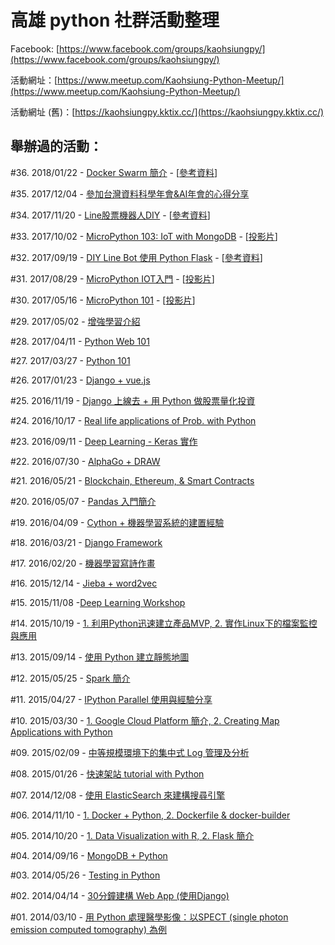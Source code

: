 # 高雄 python 社群活動整理

Facebook: [https://www.facebook.com/groups/kaohsiungpy/](https://www.facebook.com/groups/kaohsiungpy/)

活動網址：[https://www.meetup.com/Kaohsiung-Python-Meetup/](https://www.meetup.com/Kaohsiung-Python-Meetup/)

活動網址 (舊)：[https://kaohsiungpy.kktix.cc/](https://kaohsiungpy.kktix.cc/)

## 舉辦過的活動：

\#36. 2018/01/22 - [Docker Swarm 簡介](https://www.meetup.com/Kaohsiung-Python-Meetup/events/246901451/) - [[參考資料](https://github.com/twtrubiks/docker-swarm-tutorial)]

\#35. 2017/12/04 - [參加台灣資料科學年會&AI年會的­心得分享](https://www.meetup.com/Kaohsiung-Python-Meetup/events/245464148/)

\#34. 2017/11/20 - [Line股票機器人DIY](https://www.meetup.com/Kaohsiung-Python-Meetup/events/245077445/) - [[參考資料](https://github.com/maloyang/stock-line-bot)]

\#33. 2017/10/02 - [MicroPython 103: IoT with MongoDB](https://www.meetup.com/Kaohsiung-Python-Meetup/events/243616549/) - [[投影片](https://goo.gl/BW9rsu)]

\#32. 2017/09/19 - [DIY Line Bot 使用 Python Flask](https://www.meetup.com/Kaohsiung-Python-Meetup/events/243299175/) - [[參考資料](https://github.com/twtrubiks/line-bot-tutorial)]

\#31. 2017/08/29 - [MicroPython IOT入門](https://www.meetup.com/Kaohsiung-Python-Meetup/events/242756719/) - [[投影片](https://docs.google.com/presentation/d/1ZYA6sStyTAxShAXdLA0Nw5GJ_qV0gva-zpbpje07FN4/edit#slide=id.g35f391192_00)]

\#30. 2017/05/16 - [MicroPython 101](https://www.meetup.com/Kaohsiung-Python-Meetup/events/239821308/) - [[投影片](https://goo.gl/swXXYG)]

\#29. 2017/05/02 - [增強學習介紹](https://www.meetup.com/Kaohsiung-Python-Meetup/events/239474390/)

\#28. 2017/04/11 - [Python Web 101](https://www.meetup.com/Kaohsiung-Python-Meetup/events/238826430/)

\#27. 2017/03/27 - [Python 101](https://www.meetup.com/Kaohsiung-Python-Meetup/events/238612469/)

\#26. 2017/01/23 - [Django + vue.js](https://www.meetup.com/Kaohsiung-Python-Meetup/events/236955219/)

\#25. 2016/11/19 - [Django 上線去 + 用 Python 做股票量化投資](https://www.meetup.com/Kaohsiung-Python-Meetup/events/235283722/)

\#24. 2016/10/17 - [Real life applications of Prob. with Python](https://www.meetup.com/Kaohsiung-Python-Meetup/events/234800219/)

\#23. 2016/09/11 - [Deep Learning - Keras 實作](https://www.meetup.com/Kaohsiung-Python-Meetup/events/233880952/)

\#22. 2016/07/30 - [AlphaGo + DRAW](https://www.meetup.com/Kaohsiung-Python-Meetup/events/232693514/)

\#21. 2016/05/21 - [Blockchain, Ethereum, & Smart Contracts](https://www.meetup.com/Kaohsiung-Python-Meetup/events/230762929/)

\#20. 2016/05/07 - [Pandas 入門簡介](https://www.meetup.com/Kaohsiung-Python-Meetup/events/230238645/)

\#19. 2016/04/09 - [Cython + 機器學習系統的建置經驗](https://www.meetup.com/Kaohsiung-Python-Meetup/events/229978032/)

\#18. 2016/03/21 - [Django Framework](https://www.meetup.com/Kaohsiung-Python-Meetup/events/229571688/)

\#17. 2016/02/20 - [機器學習寫詩作畫](https://www.meetup.com/Kaohsiung-Python-Meetup/events/228805622/)

\#16. 2015/12/14 - [Jieba + word2vec](https://www.meetup.com/Kaohsiung-Python-Meetup/events/227010580/)

\#15. 2015/11/08 -[Deep Learning Workshop](https://www.meetup.com/Kaohsiung-Python-Meetup/events/226162999/)

\#14. 2015/10/19 - [1. 利用Python迅速建立產品MVP, 2. 實作Linux下的檔案監控與應用](https://www.meetup.com/Kaohsiung-Python-Meetup/events/225961257/)

\#13. 2015/09/14 - [使用 Python 建立靜態地圖](https://kaohsiungpy.kktix.cc/events/195b0b33-adb246-2eb7b0-e152cc-a34bd3-7994c3-db234a-1c64ca-f1a3be-f59acc-2ef24c-63c815-38e00f)

\#12. 2015/05/25 - [Spark 簡介](https://kaohsiungpy.kktix.cc/events/195b0b33-adb246-2eb7b0-e152cc-a34bd3-7994c3-db234a-1c64ca-f1a3be-f59acc-2ef24c-63c815)

\#11. 2015/04/27 - [IPython Parallel 使用與經驗分享](https://kaohsiungpy.kktix.cc/events/195b0b33-adb246-2eb7b0-e152cc-a34bd3-7994c3-db234a-1c64ca-f1a3be-f59acc-2ef24c)

\#10. 2015/03/30 - [1. Google Cloud Platform 簡介, 2. Creating Map Applications with Python](https://kaohsiungpy.kktix.cc/events/195b0b33-adb246-2eb7b0-e152cc-a34bd3-7994c3-db234a-1c64ca-f1a3be-f59acc)

\#09. 2015/02/09 - [中等規模環境下的集中式 Log 管理及分析](https://kaohsiungpy.kktix.cc/events/195b0b33-adb246-2eb7b0-e152cc-a34bd3-7994c3-db234a-1c64ca-f1a3be)

\#08. 2015/01/26 - [快速架站 tutorial with Python](https://kaohsiungpy.kktix.cc/events/195b0b33-adb246-2eb7b0-e152cc-a34bd3-7994c3-db234a-1c64ca)

\#07. 2014/12/08 - [使用 ElasticSearch 來建構搜尋引擎](https://kaohsiungpy.kktix.cc/events/195b0b33-adb246-2eb7b0-e152cc-a34bd3-7994c3-db234a)

\#06. 2014/11/10 - [1. Docker + Python, 2. Dockerfile & docker-builder](https://kaohsiungpy.kktix.cc/events/195b0b33-adb246-2eb7b0-e152cc-a34bd3-7994c3)

\#05. 2014/10/20 - [1. Data Visualization with R, 2. Flask 簡介](https://kaohsiungpy.kktix.cc/events/195b0b33-adb246-2eb7b0-e152cc-a34bd3)

\#04. 2014/09/16 - [MongoDB + Python](https://kaohsiungpy.kktix.cc/events/195b0b33-adb246-2eb7b0-e152cc)

\#03. 2014/05/26 - [Testing in Python](https://kaohsiungpy.kktix.cc/events/195b0b33-adb246-2eb7b0)

\#02. 2014/04/14 - [30分鐘建構 Web App (使用Django)](https://kaohsiungpy.kktix.cc/events/195b0b33-adb246)

\#01. 2014/03/10 - [用 Python 處理醫學影像：以SPECT (single photon emission computed tomography) 為例](https://kaohsiungpy.kktix.cc/events/195b0b33)
